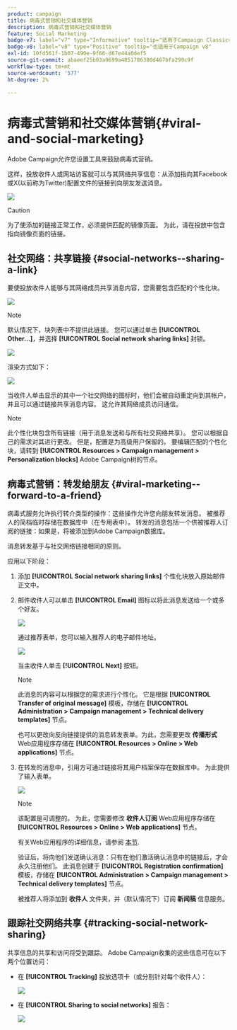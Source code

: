 ```yaml
---
product: campaign
title: 病毒式营销和社交媒体营销
description: 病毒式营销和社交媒体营销
feature: Social Marketing
badge-v7: label="v7" type="Informative" tooltip="适用于Campaign Classicv7"
badge-v8: label="v8" type="Positive" tooltip="也适用于Campaign v8"
exl-id: 10fd561f-1b07-490e-9f66-d67e44a0def5
source-git-commit: abaeef25b03a9699a4851786380d467bfa299c9f
workflow-type: tm+mt
source-wordcount: '577'
ht-degree: 2%

---
```


# 病毒式营销和社交媒体营销{#viral-and-social-marketing}

Adobe Campaign允许您设置工具来鼓励病毒式营销。

这样，投放收件人或网站访客就可以与其网络共享信息：从添加指向其Facebook或X(以前称为Twitter)配置文件的链接到向朋友发送消息。

![](assets/s_ncs_user_viral_icons.png)

>[!CAUTION]
>
>为了使添加的链接正常工作，必须提供匹配的镜像页面。 为此，请在投放中包含指向镜像页面的链接。

## 社交网络：共享链接 {#social-networks--sharing-a-link}

要使投放收件人能够与其网络成员共享消息内容，您需要包含匹配的个性化块。

![](assets/s_ncs_user_viral_add_link.png)

>[!NOTE]
>
>默认情况下，块列表中不提供此链接。 您可以通过单击 **[!UICONTROL Other...]**，并选择 **[!UICONTROL Social network sharing links]** 封锁。

![](assets/s_ncs_user_viral_add_link_via_others.png)

渲染方式如下：

![](assets/s_ncs_user_viral_add_link_rendering.png)

当收件人单击显示的其中一个社交网络的图标时，他们会被自动重定向到其帐户，并且可以通过链接共享消息内容。 这允许其网络成员访问通信。

>[!NOTE]
>
>此个性化块包含所有链接（用于消息发送和与所有社交网络共享）。 您可以根据自己的需求对其进行更改。 但是，配置是为高级用户保留的。 要编辑匹配的个性化块，请转到 **[!UICONTROL Resources > Campaign management > Personalization blocks]** Adobe Campaign树的节点。

## 病毒式营销：转发给朋友 {#viral-marketing--forward-to-a-friend}

病毒式服务允许执行转介类型的操作：这些操作允许您向朋友转发消息。 被推荐人的简档临时存储在数据库中（在专用表中）。 转发的消息包括一个供被推荐人订阅的链接：如果是，将被添加到Adobe Campaign数据库。

消息转发基于与社交网络链接相同的原则。

应用以下阶段：

1. 添加 **[!UICONTROL Social network sharing links]** 个性化块放入原始邮件正文中。
1. 邮件收件人可以单击 **[!UICONTROL Email]** 图标以将此消息发送给一个或多个好友。

   ![](assets/s_ncs_user_viral_email_link.png)

   通过推荐表单，您可以输入推荐人的电子邮件地址。

   ![](assets/s_ncs_user_viral_email_msg.png)

   当主收件人单击 **[!UICONTROL Next]** 按钮。

   >[!NOTE]
   >
   >此消息的内容可以根据您的需求进行个性化。 它是根据 **[!UICONTROL Transfer of original message]** 模板，存储在 **[!UICONTROL Administration > Campaign management > Technical delivery templates]** 节点。
   >
   >也可以更改向反向链接提供的消息转发表单。为此，您需要更改 **传播形式** Web应用程序存储在 **[!UICONTROL Resources > Online > Web applications]** 节点。

1. 在转发的消息中，引用方可通过链接将其用户档案保存在数据库中。 为此提供了输入表单。

   ![](assets/s_ncs_user_viral_create_account_form.png)

   >[!NOTE]
   >
   >该配置是可调整的。 为此，您需要修改 **收件人订阅** Web应用程序存储在 **[!UICONTROL Resources > Online > Web applications]** 节点。
   >
   >有关Web应用程序的详细信息，请参阅 [本节](../../web/using/about-web-applications.md).

   验证后，将向他们发送确认消息：只有在他们激活确认消息中的链接后，才会永久注册他们。 此消息创建于 **[!UICONTROL Registration confirmation]** 模板，存储在 **[!UICONTROL Administration > Campaign management > Technical delivery templates]** 节点。

   被推荐人将添加到 **收件人** 文件夹，并（默认情况下）订阅 **新闻稿** 信息服务。

## 跟踪社交网络共享 {#tracking-social-network-sharing}

共享信息的共享和访问将受到跟踪。 Adobe Campaign收集的这些信息可在以下两个位置访问：

* 在 **[!UICONTROL Tracking]** 投放选项卡（或分别针对每个收件人）：

  ![](assets/s_ncs_user_network_del_tracking_tab.png)

* 在 **[!UICONTROL Sharing to social networks]** 报告：

  ![](assets/s_ncs_user_viral_report.png)
